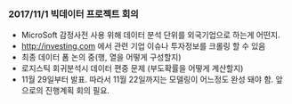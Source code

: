 ### 2017/11/1 빅데이터 프로젝트 회의
- MicroSoft 감정사전 사용 위해 데이터 분석 단위를 외국기업으로 하는게 어떤지.
- http://investing.com 에서 관련 기업 이슈나 투자정보를 크롤링 할 수 있음
- 최종 데이터 폼 논의 중(행, 열을 어떻게 구성할지)
- 로지스틱 회귀분석시 데이터 편중 문제 (부도확률을 어떻게 계산할지)
- 11월 29일부터 발표. 따라서 11월 22일까지는 모델링이 어느정도 완성 돼야 함. 앞으로의 진행계획 회의 필요. 